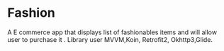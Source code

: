 # Fashion
A E commerce app that displays list of fashionables items and will allow user to purchase it .
Library user MVVM,Koin, Retrofit2, Okhttp3,Glide.
